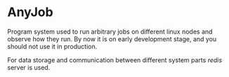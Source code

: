 # AnyJob

Program system used to run arbitrary jobs on different linux nodes and observe how they run.
By now it is on early development stage, and you should not use it in production.

For data storage and communication between different system parts *redis* server is used.
